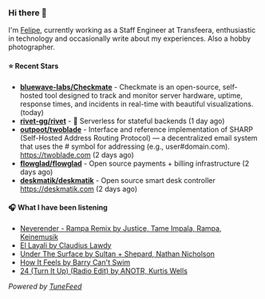 ### Hi there 👋

I'm [Felipe](https://felipevm.com), currently working as a Staff Engineer at Transfeera, enthusiastic in technology and occasionally write about my experiences. Also a hobby photographer.

#### ⭐ Recent Stars
- **[bluewave-labs/Checkmate](https://github.com/bluewave-labs/Checkmate)** - Checkmate is an open-source, self-hosted tool designed to track and monitor server hardware, uptime, response times, and incidents in real-time with beautiful visualizations. (today)
- **[rivet-gg/rivet](https://github.com/rivet-gg/rivet)** - 🔩 Serverless for stateful backends (1 day ago)
- **[outpoot/twoblade](https://github.com/outpoot/twoblade)** - Interface and reference implementation of SHARP (Self-Hosted Address Routing Protocol) — a decentralized email system that uses the # symbol for addressing (e.g., user#domain.com). https://twoblade.com (2 days ago)
- **[flowglad/flowglad](https://github.com/flowglad/flowglad)** - Open source payments &#43; billing infrastructure (2 days ago)
- **[deskmatik/deskmatik](https://github.com/deskmatik/deskmatik)** - Open source smart desk controller https://deskmatik.com (2 days ago)

#### 🎧 What I have been listening
- [Neverender - Rampa Remix by Justice, Tame Impala, Rampa, Keinemusik](https://open.spotify.com/track/5EtJ3keh0umOlQ0kHXvNIS)
- [El Layali by Claudius Lawdy](https://open.spotify.com/track/3fvykC6h0K8V7zpWroIkhE)
- [Under The Surface by Sultan &#43; Shepard, Nathan Nicholson](https://open.spotify.com/track/6u3h5vhjyNTkGziCxwJ3o1)
- [How It Feels by Barry Can&#39;t Swim](https://open.spotify.com/track/2DSQvvaojC1yu5phfWDKuB)
- [24 (Turn It Up) (Radio Edit) by ANOTR, Kurtis Wells](https://open.spotify.com/track/5hLiKFmVc7vRUKTvnlpJYR)

_Powered by [TuneFeed](https://tunefeed.app?ref=github.com)_

